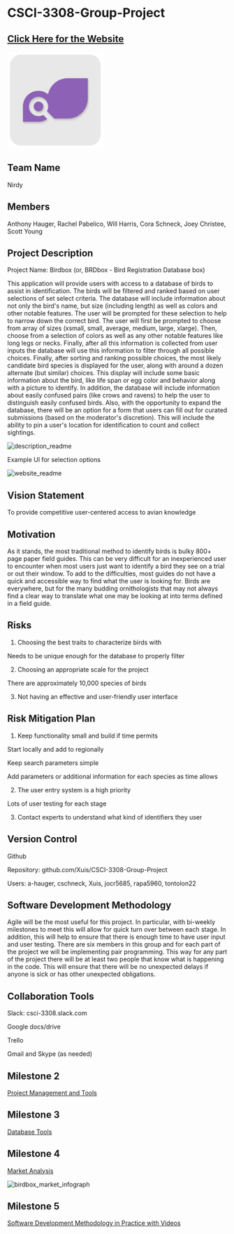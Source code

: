 # CSCI-3308-Group-Project

## [Click Here for the Website](https://xuis.github.io/CSCI-3308-Group-Project/github_pages/)

<img src="https://github.com/Xuis/CSCI-3308-Group-Project/blob/master/pics_readme/icon_upper.png" width="220">

## Team Name

Nirdy

## Members

Anthony Hauger, Rachel Pabelico, Will Harris, Cora Schneck, Joey Christee, Scott Young

## Project Description

Project Name: Birdbox (or, BRDbox - Bird Registration Database box)

This application will provide users with access to a database of birds to assist in identification. The birds will be filtered and ranked based on user selections of set select criteria. The database will include information about not only the bird's name, but size (including length) as well as colors and other notable features. The user will be prompted for these selection to help to narrow down the correct bird. The user will first be prompted to choose from array of sizes (xsmall, small, average, medium, large, xlarge). Then, choose from a selection of colors as well as any other notable features like long legs or necks. Finally, after all this information is collected from user inputs the database will use this information to filter through all possible choices. Finally, after sorting and ranking possible choices, the most likely candidate bird species is displayed for the user, along with around a dozen alternate (but similar) choices. This display will include some basic information about the bird, like life span or egg color and behavior along with a picture to identify. In addition, the database will include information about easily confused pairs (like crows and ravens) to help the user to distinguish easily confused birds. Also, with the opportunity to expand the database, there will be an option for a form that users can fill out for curated submissions (based on the moderator's discretion). This will include the ability to pin a user's location for identification to count and collect sightings.

![description_readme](https://cloud.githubusercontent.com/assets/22159116/18973487/e1dff67e-865a-11e6-8672-971773fb4296.PNG)

Example UI for selection options

![website_readme](https://cloud.githubusercontent.com/assets/22159116/18973489/e1f7116a-865a-11e6-8185-c57392803f75.PNG)

## Vision Statement

To provide competitive user-centered access to avian knowledge

## Motivation

As it stands, the most traditional method to identify birds is bulky 800+ page paper field guides. This can be very difficult for an inexperienced user to encounter when most users just want to identify a bird they see on a trial or out their window. To add to the difficulties, most guides do not have a quick and accessible way to find what the user is looking for. Birds are everywhere, but for the many budding ornithologists that may not always find a clear way to translate what one may be looking at into terms defined in a field guide.

## Risks

1. Choosing the best traits to characterize birds with

  Needs to be unique enough for the database to properly filter

2. Choosing an appropriate scale for the project

  There are approximately 10,000 species of birds

3. Not having an effective and user-friendly user interface

## Risk Mitigation Plan

1. Keep functionality small and build if time permits

  Start locally and add to regionally

  Keep search parameters simple

  Add parameters or additional information for each species as time allows

2. The user entry system is a high priority

  Lots of user testing for each stage

3. Contact experts to understand what kind of identifiers they user

## Version Control

Github

Repository: github.com/Xuis/CSCI-3308-Group-Project

Users: a-hauger, cschneck, Xuis, jocr5685, rapa5960, tontolon22

## Software Development Methodology

Agile will be the most useful for this project. In particular, with bi-weekly milestones to meet this will allow for quick turn over between each stage. In addition, this will help to ensure that there is enough time to have user input and user testing. There are six members in this group and for each part of the project we will be implementing pair programming. This way for any part of the project there will be at least two people that know what is happening in the code. This will ensure that there will be no unexpected delays if anyone is sick or has other unexpected obligations.

## Collaboration Tools

Slack: csci-3308.slack.com

Google docs/drive

Trello

Gmail and Skype (as needed)

## Milestone 2
[Project Management and Tools](https://docs.google.com/document/d/1xpzpVcBUiLs5x0CFPeqe4GF4R-_lFdDdLvF7EngWghc/edit?usp=sharing)

## Milestone 3
[Database Tools](https://docs.google.com/a/colorado.edu/document/d/1OJ8w0CWUQseFQOlSxhRqP-08dNkg5Pad8tyPuGBLT1w/edit?usp=sharing)

## Milestone 4
[Market Analysis](https://docs.google.com/a/colorado.edu/document/d/1WOtqnDvGKDd28r9QWuC5iy7eUnJwTRTiGtcJExv2W8I/edit?usp=sharing)

![birdbox_market_infograph](https://cloud.githubusercontent.com/assets/22159116/19994667/21f2ca1c-a216-11e6-82a5-9086aa66962a.jpg)

## Milestone 5
[Software Development Methodology in Practice with Videos](https://docs.google.com/a/colorado.edu/document/d/1aeBbb70VQABu3_GrKMpsbxju8cyQEHyDYFv7JORfumA/edit?usp=sharing)
